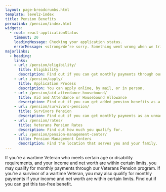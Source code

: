 ```yaml
---
layout: page-breadcrumbs.html
template: level2-index
title: Pension Benefits
permalink: /pension/index.html
widgets:
  - root: react-applicationStatus
    timeout: 20
    loadingMessage: Checking your application status.
    errorMessage: <strong>We’re sorry. Something went wrong when we tried to load your saved application.</strong><br/>Please try refreshing your browser in a few minutes.
majorlinks:
  - heading:
    links:
    - url: /pension/eligibility/
      title: Eligibility
      description: Find out if you can get monthly payments through our Veterans Pension program.
    - url: /pension/apply/
      title: Application Process
      description: You can apply online, by mail, or in person.
    - url: /pension/aid-attendance-housebound/
      title: Aid and Attendance or Housebound Allowance
      description: Find out if you can get added pension benefits as a Veteran or survivor.
    - url: /pension/survivors-pension/
      title: Survivors Pension
      description: Find out if you can get monthly payments as an unmarried surviving spouse or an unmarried child of a deceased Veteran with wartime service. 
    - url: /pension/rates/
      title: Veterans Pension Rates
      description: Find out how much you qualify for. 
    - url: /pension/pension-management-center/
      title: Pension Management Centers
      description: Find the location that serves you and your family. 
---
```


<div class="va-introtext">

If you’re a wartime Veteran who meets certain age or disability requirements, and your income and net worth are within certain limits, you may qualify for monthly payments through our Veterans Pension program. If you’re a survivor of a wartime Veteran, you may also qualify for monthly payments if your income and net worth are within certain limits. Find out if you can get this tax-free benefit. 

</div>

<div id="react-applicationStatus" data-hide-apply-button></div>
